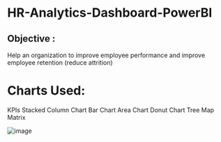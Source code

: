 # HR-Analytics-Dashboard-PowerBI

## Objective :

Help an organization to improve employee performance and improve employee retention (reduce attrition)

# Charts Used:
KPIs
Stacked Column Chart
Bar Chart
Area Chart
Donut Chart 
Tree Map
Matrix 

![image](https://github.com/shrutiraj25/HR-Analytics-Dashboard-PowerBI/assets/99032377/2715f783-de25-4aa2-9d2a-f1de77eb9917)

